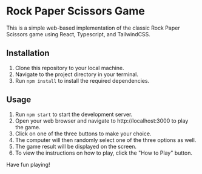 # Rock Paper Scissors Game

This is a simple web-based implementation of the classic Rock Paper Scissors game using React, Typescript, and TailwindCSS.

## Installation

1. Clone this repository to your local machine.
2. Navigate to the project directory in your terminal.
3. Run `npm install` to install the required dependencies.

## Usage

1. Run `npm start` to start the development server.
2. Open your web browser and navigate to http://localhost:3000 to play the game.
3. Click on one of the three buttons to make your choice.
4. The computer will then randomly select one of the three options as well.
5. The game result will be displayed on the screen.
6. To view the instructions on how to play, click the "How to Play" button.

Have fun playing!
